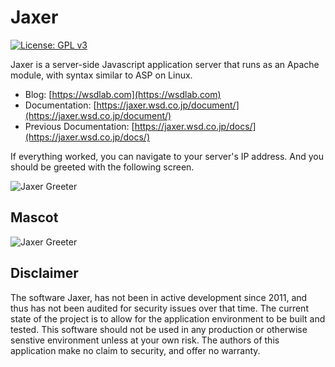 # Jaxer

[![License: GPL v3](https://img.shields.io/badge/License-GPLv3-blue.svg)](https://www.gnu.org/licenses/gpl-3.0)

Jaxer is a server-side Javascript application server that runs
as an Apache module, with syntax similar to ASP on Linux.

- Blog: [https://wsdlab.com](https://wsdlab.com)  
- Documentation: [https://jaxer.wsd.co.jp/document/](https://jaxer.wsd.co.jp/document/)  
- Previous Documentation: [https://jaxer.wsd.co.jp/docs/](https://jaxer.wsd.co.jp/docs/)  

<!--

## Build on Linux x86_64

The dependencies are different depending on the platform. Once the dependencies are installed, the build instructions are the same on each platform.

### Dependencies On Rocky Linux 8

```
# yum update
# yum groupinstall 'Development Tools'
# yum -y install git apr-util-devel gcc pcre-devel make bison flex python2 gtk2-devel libXt-devel java-11-openjdk unixODBC-devel httpd-devel
# alternatives --set python /usr/bin/python2
# dnf --enablerepo=powertools install libIDL-devel
```

Open http port on firewall
```
# firewall-cmd --permanent --add-service=http
# firewall-cmd --permanent --add-service=https
# firewall-cmd --reload
```

Rocky needs a core config file for the kernel version

```
cd /opt/Jaxer/server/src/mozilla/security/coreconf
cp Linux4.19.mk Linux4.18.mk
```

### Dependencies On Debian 10

```
# apt-get update
# apt-get install -y git vim gcc g++ make zip pkg-config libgtk2.0-dev libidl-dev libxt-dev apache2-dev unixodbc unixodbc-dev openjdk-11-jre bison flex
```

Ugly patch, Jaxer expects and older version of freetype. I tried a lot of cleaner
ways to add freetype to the build path, but it didn't work. This is an ugly work
around, but it works.

```
# ln -s /usr/include/freetype2/ft2build.h /usr/include/
# ln -s /usr/include/freetype2/freetype /usr/include/
```

### Build Instructions

Install the expected version of the pango library. 

```
# git clone https://github.com/behdad/pangox-compat.git
# mv pangox-compat /usr/include/pango
'''

Clone and build the repository

```
# cd /opt
# git clone https://github.com/WebServiceDevelopment/Jaxer.git
# cd Jaxer/httpd-2.4.46
# ./configure --prefix=/opt/AptanaJaxer/Apache22
# make
# make install
# cd ../server
# python build.py
# cp -fr AptanaJaxer/* /opt/AptanaJaxer
```

And then we should remove the freetype symbolic links as they are no longer needed. (On Debian)

```
# rm -f /usr/include/ft2build.h
# rm -f /usr/include/freetype
```

This will create the Jaxer environment in the **/opt/AptanaJaxer/** folder.
The defaults aren't correct, so we need to make a few changes. These changes
should be fixed in later commits, but that depends on when we track down
where these files are. For now, we'll include how to edit them. 

```
# cd /opt/AptanaJaxer
# vim Apache22/conf/httpd.conf
--- Edit the Following Lines ---
- 206     Require all denied
+ 206     #Require all denied

- 221 DocumentRoot "/opt/AptanaJaxer/Apache22/htdocs/"
+ 221 DocumentRoot "/opt/AptanaJaxer/public"

- 222 <Directory "/opt/AptanaJaxer/Apache22/htdocs/">
+ 222 <Directory "/opt/AptanaJaxer/public">

Append to end of File
+ 508 Include conf/extra/jaxer.httpd.conf
--- End Edit ---

# cp jaxer/confs/jaxer.httpd.conf Apache22/conf/extra
# vim /opt/AptanaJaxer/Apache22/conf/extra/jaxer.httpd.conf
--- Edit the Following Lines ---
Remove from end of file
- 133 Include "${ANCHOR}/local_jaxer/conf/*.httpd.conf"
--- End Edit ---
```

Last we can start the server with the command.

```
# sh /opt/AptanaJaxer/scripts/start.sh
```

-->

If everything worked, you can navigate to your server's IP address. 
And you should be greeted with the following screen.

![Jaxer Greeter](https://raw.githubusercontent.com/WebServiceDevelopment/Jaxer/master/images/GreetingScreen.png)

## Mascot

![Jaxer Greeter](https://raw.githubusercontent.com/WebServiceDevelopment/Jaxer/master/images/mascot_sprite.png)

## Disclaimer

The software Jaxer, has not been in active development since 2011, and thus
has not been audited for security issues over that time. The current state
of the project is to allow for the application environment to be built
and tested. This software should not be used in any production or otherwise
senstive environment unless at your own risk. The authors of this application
make no claim to security, and offer no warranty. 
